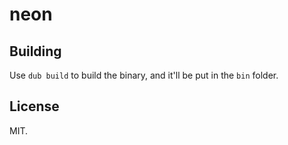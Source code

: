 # neon

## Building
Use `dub build` to build the binary, and it'll be put in the `bin` folder.

## License
MIT.
